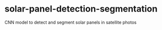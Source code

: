 # solar-panel-detection-segmentation
CNN model to detect and segment solar panels in satellite photos
